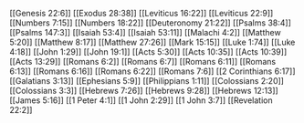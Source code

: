 [[Genesis 22:6]]
[[Exodus 28:38]]
[[Leviticus 16:22]]
[[Leviticus 22:9]]
[[Numbers 7:15]]
[[Numbers 18:22]]
[[Deuteronomy 21:22]]
[[Psalms 38:4]]
[[Psalms 147:3]]
[[Isaiah 53:4]]
[[Isaiah 53:11]]
[[Malachi 4:2]]
[[Matthew 5:20]]
[[Matthew 8:17]]
[[Matthew 27:26]]
[[Mark 15:15]]
[[Luke 1:74]]
[[Luke 4:18]]
[[John 1:29]]
[[John 19:1]]
[[Acts 5:30]]
[[Acts 10:35]]
[[Acts 10:39]]
[[Acts 13:29]]
[[Romans 6:2]]
[[Romans 6:7]]
[[Romans 6:11]]
[[Romans 6:13]]
[[Romans 6:16]]
[[Romans 6:22]]
[[Romans 7:6]]
[[2 Corinthians 6:17]]
[[Galatians 3:13]]
[[Ephesians 5:9]]
[[Philippians 1:11]]
[[Colossians 2:20]]
[[Colossians 3:3]]
[[Hebrews 7:26]]
[[Hebrews 9:28]]
[[Hebrews 12:13]]
[[James 5:16]]
[[1 Peter 4:1]]
[[1 John 2:29]]
[[1 John 3:7]]
[[Revelation 22:2]]
